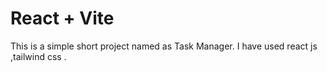 # React + Vite
This is a simple short project named as Task Manager. I have used react js ,tailwind css .
